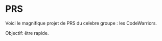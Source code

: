 # PRS

Voici le magnifique projet de PRS du celebre groupe : les CodeWarriors.

Objectif: être rapide.
